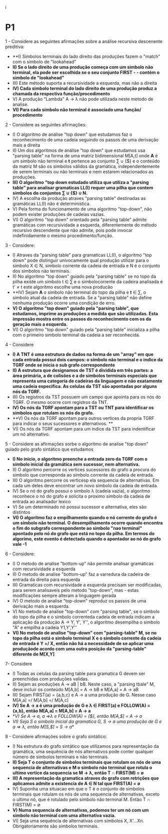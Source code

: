 i
# P1

1 - Considere as seguintes afirmações sobre a análise recursiva descenente preditiva:
- **I) Simbolos terminais do lado direito das produções fazem o "match" com o simbolo de "lookahead"
- **II) Se o lado direito de uma produção começa com um simbolo não terminal, ela pode ser escolhida se o seu conjunto FIRST - - contém o simbolo de "lookahead"**
- III) Este método suporta a recursividade a esquerda, mas não a direita
- **IV) Cada simbolo terminal do lado direito de uma produção produz a chamada da respectiva função/procedimento**
- V) A produção "Lambda" A -> λ não pode utilizada neste metodo de analise.
- **VI) Para cada simbolo não terminal é associado uma função/ procedimento**

2 - Considere as seguintes afirmações:
- I) O algoritmo de análise "top down" que estudamos faz o reconhecimento de uma cadeia seguindo os passos de uma derivação mais a direita
- II) Um dos algoritmos de análise "top down" que estudamos usa "parsing table" na forma de uma matriz bidimensional M[A,t] onde **A** é um simbolo não terminal e **t** pertence ao conjunto ∑ ∪ {$} e o conteúdo da matriz M são os simbolos válidos da gramática, independentemente de serem terminais ou não terminais e nem estarem relacionados as produções.
- **III) O algoritmo "top down estudado utiliza que utiliza a "parsing table" para analisar gramaticas LL(I) requer uma pilha que contem simbolos do conjuntos ∑ ∪ {$} ∪ N.**
- IV) A escolha da produção atraves "parsing table" destinadas as gramáticas LL(I) não é deterministica.
- V) Pela forma do funcionamento de uma algoritmo "top-down", não podem exister produções de cadeias vazias.
- VI) O algoritmo "top down" orientado pela "parsing table" admite gramáticas com recursividade a esquerda, diferentemente do método recursivo descendente que não admite, pois pode invocar indefinidamente o mesmo procedimento/função.

3 - Considere:
- I) Atraves da "parsing table" para gramaticas LL(I), o algoritmo "top down" pode distinguir univocamente qual produção utilizar para o simbolo X ∈ N, simbolo corrente da cadeia de entrada e N é o conjunto dos simbolos não terminais.
- II) No algoritmo "top down" guiado pela "parsing table" se no topo da pilha existe um simbolo t ∈ ∑ e o simbolocorrente da cadeira analisada é t' ≠ t este algoritmo escolhe uma nova producão
- **IV) Sejam **A** o simbolo não terminal do topo da pilha e **t** ∈ ∑, o simbolo atual da cadeia de entrada. Se a "parsing table" não define nenhuma produção ocorre uma condição de erro.
- **V) O algoritmo "top down" guiado pela "parsing table", que estudamos, imprime as produções a medida que são utilizadas. Esta impressão mostra entre os passos do reconhecimento com os da geração mais a esquerda.**
- VI) O algoritmo "top down" guiado pela "parsing table" inicializa a pilha com o primeiro simbolo terminal da cadeia a ser reconhecida.

4 - Considere
- **I) A TNT é uma estrutura de dados na forma de um "array" em que cada entrada possui dois campos: o simbolo não terminal e o indice da TGRF onde se inicia o sub grafo correspondente**
- **II) A estrutura que designamos de TST é dividida em três partes: a área primária, a de colisões e a de simbolos terminais especiais que representa uma categoria de cadeiras da linguagem e não exatamente uma cadeia especifica. As celulas da TST são apontadas por alguns nós da TGRF.**
- III) Os registros da TST possuem um campo que apointa para os nós do TGRF. O mesmo ocorre com registros da TNT.
- **IV) Os nós da TGRF apontam para a TST ou TNT para identificar os simbolos que rotulam os nós do grafo.**
- **V) Os nós da TGRF apontam para outros vertices da propria TGRF para indicar o seus sucessores e alternativos. **
- VI) Os nós da TGRF apontam para um indice da TST para indentificar um nó alternativo.

5 - Considere as afirmações sorbe o algoritmo de analise "top down" guiado pelo grafo sintático que estudamos
- **I) No inicio, o algoritmo preenche a entrada zero da TGRF com o simbolo inicial da gramática sem sucessor, nem alternativa.**
- II) O algoritmo percorre os vertices sucessores do grafo a procura do simbolo que corresponda ao simbolo corrente da cadeia de entrada.
- III) O algoritmo percorre os verticesp ela sequencia de alternativas. Em cada um deles deve encontrar um novo simbolo da cadeia de entrada.
- IV) Se o nó do grafo possui o simbolo λ (cadeia vazia), o algoritmo reconhece o nó do grafo e solicita o proximo simbolo da cadeia de entrada ao analisador lexico
- V) Se um determinado nó possui sucessor e alternativa, eles são distintos
- **VI) O algoritmo faz o empilhamento quando o nó corrente do grafo é um simbolo não terminal. O desempilhamento ocorre quando encontra o fim do subgrafo correspondente ao simbolo "nao terminal" apontado pelo nó do grafo que está no topo da pilha. Em termos do algorimo, este evento é detectado quando o apontador ao nó do grafo vale -1**

6 - Considere:
- I) O metodo de analise "bottom-up" não permite analisar gramáticas com recursividade a esquerda
- II) O metodo de analise "bottom-up" faz a varredura da cadeira de entrada da direita para esquerda
- III) Gramaticas com recursividade a esquerda precisam ser modificadas, para serem analisaveis pelo metodo "top-down", mas - estas modificações sempre alteram a linguagem gerada
- IV) O metodo de analise "top-down" reproduz os passos de uma derivação mais a esquerda.
- V) No metodo de analise "top-down" com "parsing table", se o simbolo do topo da pilha e o simbolo correnteda cadeia de entrada indicam a aplicação da produção A -> Y, Y', Y'', o algoritmo desempilha o simbolo "A" e empilha a cadeia Y1,Y',Y''
- **VI) No metodo de analise "top-down" com "parsing-table" M, se no topo da pilha está o simbolo terminal X e o simbolo corrente da cadeia de entrada é Y =/ X, então não há a necessidade de se aplicar uma produçãode acordo com uma outra posição da "parsing-table" diferente de M[X,Y]**

7- Considere
- I) Todas as celulas da parsing table para gramatica G devem ser preenchidas com produções validas.
- II) Sejam as produções A -> aB | bB. Neste caso, a "parsing tbale" M, deve incluir os conteúdo M[A,b] = A -> bB e M[A,a] = A -> aB
- III) Sejam FIRST(a) = {a,b,c} e A -> a uma produção de G. Nesse caso M[A,a] =/ M[A,b] =/ M[A,c]
- **IV) Se A -> a é uma produção de G e λ ∈ FIRST(a) e FOLLOW(A) = {a,b}, então M[A,a] = M[A,b] = A -> a**
- **V) Se A -> a, a =>*λ e FOLLOW(A) = {$}, então M[A,$] = A -> a**
- **VI) Seja S o simbolo inicial da gramatica G, S -> a uma produção de G e a =>* λ, então M[S,$] = S -> a**

8 - Considere afirmações sobre o grafo sintático:
- I) Na estrutura do grafo sintático que utilizamos para representação da gramática, uma sequência de nós alternativos pode conter qualquer número de simbolos terminais e não terminais.
- **II) Seja T o conjunto de simbolos terminais que rotulam os nós de uma sequencia de alternativas e M o simbolo não terminal que rotula o ultimo vertice da sequencia se M -> λ, então T ∩ FIRST(M) = ∅**
- **III) A representação da gramatica atraves do grafo com retrições que aplicamos admite a existencia de A ∈ N tal que FIRST(A) = ∅**
- IV) Suponha uma situacao em que o T é o conjunto de simbolos terminais que rotulam os nós de uma sequencia de alternativas, exceto o ultimo nó, que é rotulado pelo simbolo não terminal M. Então T ∩ FIRST(M) = ∅
- **V) Numa sequencia de alternativas, podemos ter um nó com um simbolo não terminal com uma alternativa vazia.**
- VI) Seja uma sequência de alternativas com simbolos X, X'...Xn. Obrigatoriamente são simbolos terminais.


